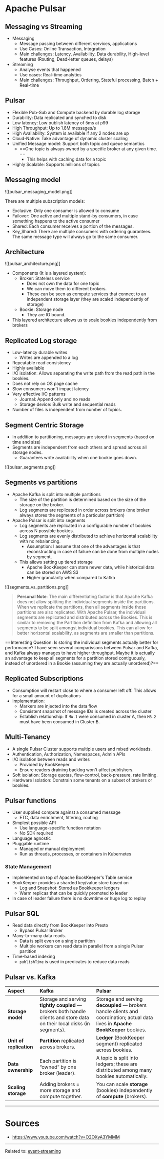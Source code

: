# Apache Pulsar

## Messaging vs Streaming
- Messaging
	- Message passing between different services, applications
	- Use Cases: Online Transaction, Integration
	- Main challenges: Latency, Availability, Data durability, High-level features (Routing, Dead-letter queues, delays)
- Streaming
	- Analyse events that happened
	- Use cases: Real-time analytics
	- Main challenges: Throughput, Ordering, Stateful processing, Batch + Real-time

## Pulsar
- Flexible Pub-Sub and Compute backend by durable log storage
- Durability: Data replicated and synched to disk
- Low latency: Low publish latency of 5ms at p99
- High Throughput: Up to 1.8M messages/s
- High Availability: System is available if any 2 nodes are up
- Cloud-Native: Take advantage of dynamic cluster scaling
- Unified Message model: Support both topic and queue semantics
	-  ==One topic is always owned by a specific broker at any given time. ==
		- This helps with caching data for a topic
- Highly Scalable: Supports millions of topics

## Messaging model

![[pulsar_messaging_model.png]]

There are multiple subscription models:
- Exclusive: Only one consumer is allowed to consume
- Failover: One active and multiple stand-by consumers, in case something happens to the active consumer
- Shared: Each consumer receives a portion of the messages. 
- Key_Shared: There are multiple consumers with ordering guarantees. The same message type will always go to the same consumer.

## Architecture

![[pulsar_architecture.png]]

- Components (It is a layered system):
	- Broker: Stateless service
		- Does not own the data for one topic
		- We can move them to different brokers.
		- These can be seen as compute services that connect to an independent storage layer (they are scaled independently of storage)
	- Bookie: Storage node
		- They are IO bound.
- This layered architecture allows us to scale bookies independently from brokers

## Replicated Log storage
- Low-latency durable writes 
	- Writes are appended to a log
- Repeatable read consistency
- Highly available
- I/O isolation: Allows separating the write path from the read path in the bookies.
- Does not rely on OS page cache
- Slow consumers won't impact latency
- Very effective I/O patterns
	- Journal: Append only and no reads
	- Storage device: Bulk write and sequential reads
- Number of files is independent from number of topics.


## Segment Centric Storage
- In addition to partitioning, messages are stored in segments (based on time and size)
- Segments are independent from each others and spread across all storage nodes.
	- Guarantees write availability when one bookie goes down.

![[pulsar_segments.png]]

## Segments vs partitions
- Apache Kafka is split into multiple partitions
	- The size of the partition is determined based on the size of the storage on the broker.
	- Log segments are replicated in order across brokers (one broker always stores the segments of a particular partition)
- Apache Pulsar is split into segments
	- Log segments are replicated in a configurable number of bookies across N possible bookies.
	- Log segments are evenly distributed to achieve horizontal scalability with no rebalancing.
		- Assumption: I assume that one of the advantages is that reconstructing in case of failure can be done from multiple nodes by segment.
	- This allows setting up tiered storage
		- Apache BookKeeper can store newer data, while historical data can be stored on AWS S3
		- Higher granularity when compared to Kafka

![[segments_vs_partitions.png]]

> **Personal Note**: The main differentiating factor is that Apache Kafka does not allow splitting the individual segments inside the partitions. When we replicate the partitions, then all segments inside those partitions are also replicated. 
> With Apache Pulsar, the individual segments are replicated and distributed across the Bookies. This is similar to removing the Partition definition from Kafka and allowing all segments to be split amongst individual bookies. This can allow for better horizontal scalability, as segments are smaller than partitions.

==Interesting Question: Is storing the individual segments actually better for performance? I have seen several comparissons between Pulsar and Kafka, and Kafka always manages to have higher throughput. Maybe it is actually an advantage to keep all segments for a partition stored contiguously, instead of unordered in a Bookie (assuming they are actually unordered)?==

## Replicated Subscriptions
- Consumption will restart close to where a consumer left off. This allows for a small amount of duplications
- Implementation:
	- Markers are injected into the data flow
	- Consistent snapshot of message IDs is created across the cluster
	- Establish relationship: If `MA-1` were consumed in cluster A, then `MB-2` must have been consumed in Cluster B.

## Multi-Tenancy
- A single Pulsar Cluster supports multiple users and mixed workloads.
- Authentication, Authorization, Namespaces, Admin APIs
- I/O isolation between reads and writes
	- Provided by BookKeeper
	- Ensure readers draining backlog won't affect publishers.
- Soft isolation: Storage quotas, flow-control, back-pressure, rate limiting.
- Hardware Isolation: Constrain some tenants on a subset of brokers or bookies.

## Pulsar functions
- User supplied compute against a consumed message
	- ETC, data enrichment, filtering, routing
- Simplest possible API
	- Use language-specific function notation
	- No SDK required
- Language agnostic
- Pluggable runtime
	- Managed or manual deployment
	- Run as threads, processes, or containers in Kubernetes

### State Management
- Implemented on top of Apache BookKeeper's Table service
- BookKeeper provides a sharded key/value store based on
	- Log and Snapshot: Stored as Bookkeeper ledgers
	- Warm replicas that can be quickly promoted to leader
- In case of leader failure there is no downtime or huge log to replay

## Pulsar SQL
- Read data directly from BookKeeper into Presto
	- Bypass Pulsar Broker
- Many-to-many data reads.
	- Data is split even on a single partition
	- Multiple workers can read data in parallel from a single Pulsar partition
- Time-based indexing
	- `publishTime` is used in predicates to reduce data reads


## Pulsar vs. Kafka

| Aspect                  | **Kafka**                                                                                                                | **Pulsar**                                                                                                                       |
| :---------------------- | :----------------------------------------------------------------------------------------------------------------------- | :------------------------------------------------------------------------------------------------------------------------------- |
| **Storage model**       | Storage and serving **tightly coupled** — brokers both handle clients and store data on their local disks (in segments). | Storage and serving **decoupled** — brokers handle clients and coordination; actual data lives in **Apache BookKeeper** bookies. |
| **Unit of replication** | **Partition** replicated across brokers.                                                                                 | **Ledger** (BookKeeper segment) replicated across bookies.                                                                       |
| **Data ownership**      | Each partition is “owned” by one broker (leader).                                                                        | A topic is split into ledgers; these are distributed among many bookies automatically.                                           |
| **Scaling storage**     | Adding brokers = more storage and compute together.                                                                      | You can scale **storage** (bookies) independently of **compute** (brokers).                                                      |


---
# Sources
- https://www.youtube.com/watch?v=O2OXyA3YMMM


<hr>

Related to: [event-streaming](event-streaming.md)